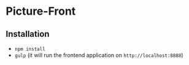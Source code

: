 # Picture-Front

## Installation
* `npm install`
* `gulp` (it will run the frontend application on `http://localhost:8888`)
